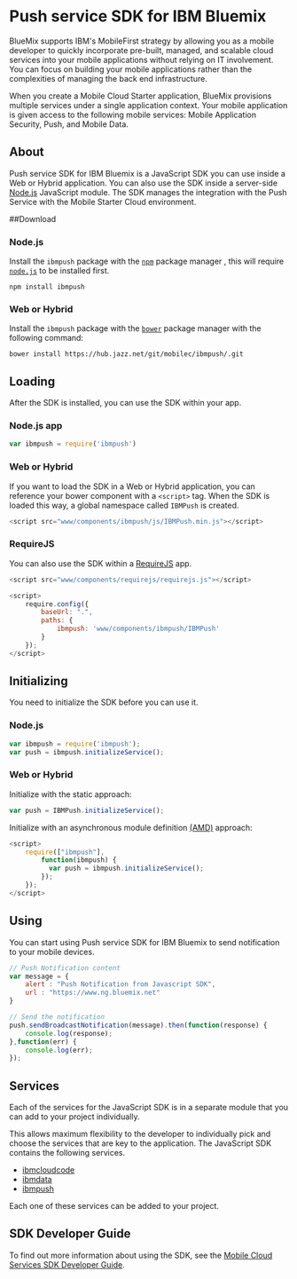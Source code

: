 Push service SDK for IBM Bluemix
===

BlueMix supports IBM's MobileFirst strategy by allowing you as a mobile developer to quickly incorporate pre-built, managed, and scalable cloud services into your mobile applications without relying on IT involvement. You can focus on building your mobile applications rather than the complexities of managing the back end infrastructure.

When you create a Mobile Cloud Starter application, BlueMix provisions multiple services under a single application context. Your mobile application is given access to the following mobile services: Mobile Application Security, Push, and Mobile Data.

About
---

Push service SDK for IBM Bluemix is a JavaScript SDK you can use inside a Web or Hybrid application.  You can also use the SDK inside a server-side [Node.js](http://nodejs.org) JavaScript module. The SDK manages the integration with the Push Service with the Mobile Starter Cloud environment.

##Download

### Node.js

Install the `ibmpush` package with the [`npm`](https://www.npmjs.org/) package manager , this will require [`node.js`](http://nodejs.org/download/) to be installed first.

```
npm install ibmpush
```

### Web or Hybrid

Install the `ibmpush` package with the [`bower`](http://bower.io/) package manager with the following command:

```
bower install https://hub.jazz.net/git/mobilec/ibmpush/.git
```

## Loading

After the SDK is installed, you can use the SDK within your app.

### Node.js app
```javascript
var ibmpush = require('ibmpush')
```

### Web or Hybrid

If you want to load the SDK in a Web or Hybrid application, you can reference your bower component with a `<script>` tag. When the SDK is loaded this way, a global namespace called `IBMPush` is created.


```javascript
<script src="www/components/ibmpush/js/IBMPush.min.js"></script>
```

### RequireJS

You can also use the SDK within a [RequireJS](http://requirejs.org) app.

```javascript
<script src="www/components/requirejs/requirejs.js"></script>

<script>
    require.config({
        baseUrl: ".",
        paths: {
            ibmpush: 'www/components/ibmpush/IBMPush'
        }
    });
</script>
```

## Initializing

You need to initialize the SDK before you can use it.

### Node.js

```javascript
var ibmpush = require('ibmpush');
var push = ibmpush.initializeService();
```

### Web or Hybrid

Initialize with the static approach:
```javascript
var push = IBMPush.initializeService();
```

Initialize with an asynchronous module definition [(AMD)](http://en.wikipedia.org/wiki/Asynchronous_module_definition) approach:

```javascript
<script>
    require(["ibmpush"],
        function(ibmpush) {
          var push = ibmpush.initializeService();
        });
    });
</script>
```

Using
---
You can start using Push service SDK for IBM Bluemix to send notification to your mobile devices.

```javascript
// Push Notification content
var message = {
    alert : "Push Notification from Javascript SDK",
    url : "https://www.ng.bluemix.net"
}

// Send the notification
push.sendBroadcastNotification(message).then(function(response) {
    console.log(response);
},function(err) {
    console.log(err);
});

```

Services
--

Each of the services for the JavaScript SDK is in a separate module that you can add to your project individually.

This allows maximum flexibility to the developer to individually pick and choose the services that are key to the application. The JavaScript SDK contains the following services.

- [ibmcloudcode](https://hub.jazz.net/project/mobilec/ibmcloudcode/overview)
- [ibmdata](https://hub.jazz.net/project/mobilec/ibmdata/overview)
- [ibmpush](https://hub.jazz.net/project/mobilec/ibmpush/overview)

Each one of these services can be added to your project.

SDK Developer Guide
--

To find out more information about using the SDK, see the
[Mobile Cloud Services SDK Developer Guide](http://mbaas-gettingstarted.ng.bluemix.net/).
